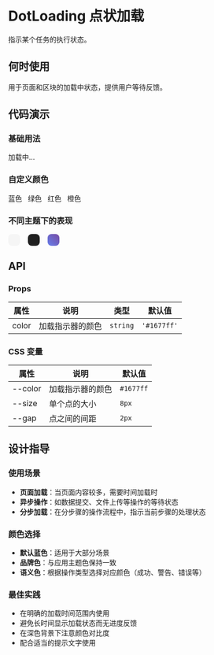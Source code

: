 # DotLoading 点状加载

指示某个任务的执行状态。

## 何时使用

用于页面和区块的加载中状态，提供用户等待反馈。

## 代码演示

### 基础用法

<DemoBlock>
  <div style="display: flex; gap: 12px; align-items: center;">
    <DotLoading />
    <span>加载中...</span>
  </div>
</DemoBlock>

### 自定义颜色

<DemoBlock>
  <div style="display: flex; gap: 12px; align-items: center; flex-wrap: wrap;">
    <div style="display: flex; gap: 8px; align-items: center;">
      <DotLoading color="#1677ff" />
      <span>蓝色</span>
    </div>
    <div style="display: flex; gap: 8px; align-items: center;">
      <DotLoading color="#00b96b" />
      <span>绿色</span>
    </div>
    <div style="display: flex; gap: 8px; align-items: center;">
      <DotLoading color="#ff4d4f" />
      <span>红色</span>
    </div>
    <div style="display: flex; gap: 8px; align-items: center;">
      <DotLoading color="#faad14" />
      <span>橙色</span>
    </div>
  </div>
</DemoBlock>

### 不同主题下的表现

<DemoBlock>
  <div style="display: flex; gap: 16px; align-items: center;">
    <div style="background: #f5f5f5; padding: 12px; border-radius: 8px;">
      <DotLoading />
    </div>
    <div style="background: #1f1f1f; padding: 12px; border-radius: 8px;">
      <DotLoading color="white" />
    </div>
    <div style="background: linear-gradient(45deg, #667eea 0%, #764ba2 100%); padding: 12px; border-radius: 8px;">
      <DotLoading color="white" />
    </div>
  </div>
</DemoBlock>

## API

### Props

| 属性 | 说明 | 类型 | 默认值 |
| --- | --- | --- | --- |
| color | 加载指示器的颜色 | `string` | `'#1677ff'` |

### CSS 变量

| 属性 | 说明 | 默认值 |
| --- | --- | --- |
| --color | 加载指示器的颜色 | `#1677ff` |
| --size | 单个点的大小 | `8px` |
| --gap | 点之间的间距 | `2px` |

## 设计指导

### 使用场景

- **页面加载**：当页面内容较多，需要时间加载时
- **异步操作**：如数据提交、文件上传等操作的等待状态
- **分步加载**：在分步骤的操作流程中，指示当前步骤的处理状态

### 颜色选择

- **默认蓝色**：适用于大部分场景
- **品牌色**：与应用主题色保持一致
- **语义色**：根据操作类型选择对应颜色（成功、警告、错误等）

### 最佳实践

- 在明确的加载时间范围内使用
- 避免长时间显示加载状态而无进度反馈
- 在深色背景下注意颜色对比度
- 配合适当的提示文字使用